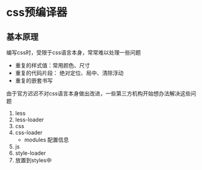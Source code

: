 # css预编译器

## 基本原理
编写css时，受限于css语言本身，常常难以处理一些问题
- 重复的样式值：常用颜色、尺寸
- 重复的代码片段： 绝对定位、局中、清除浮动
- 重复的嵌套书写

由于官方迟迟不对css语言本身做出改进，一些第三方机构开始想办法解决这些问题


1. less
2. less-loader
3. css
4. css-loader
    - modules 配置信息
5. js    
6. style-loader
7. 放置到styles中
